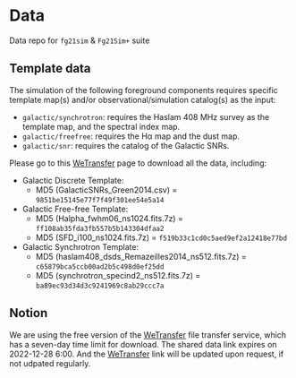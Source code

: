 # Data
Data repo for `fg21sim` & `Fg21Sim+` suite

## Template data

The simulation of the following foreground components requires specific
template map(s) and/or observational/simulation catalog(s) as the input:

* `galactic/synchrotron`:
  requires the Haslam 408 MHz survey as the template map, and the
  spectral index map.
* `galactic/freefree`:
  requires the Hα map and the dust map.
* `galactic/snr`:
  requires the catalog of the Galactic SNRs.
  
Please go to this [WeTransfer](https://we.tl/t-ghfDjkiGQ3) page to download
all the data, including:
- Galactic Discrete Template:
  - MD5 (GalacticSNRs_Green2014.csv) = `9851be15145e77f7f49f301ee54e5a14`
- Galactic Free-free Template:
  - MD5 (Halpha_fwhm06_ns1024.fits.7z) = `ff108ab35fda3fb557b5b143304dfaa2`
  - MD5 (SFD_i100_ns1024.fits.7z) = `f519b33c1cd0c5aed9ef2a12418e77bd`
- Galactic Synchrotron Template:
  - MD5 (haslam408_dsds_Remazeilles2014_ns512.fits.7z) = `c65879bca5ccb00ad2b5c498d0ef25dd`
  - MD5 (synchrotron_specind2_ns512.fits.7z) = `ba89ec93d34d3c9241969c8ab29ccc7a`

## Notion
We are using the free version of the [WeTransfer](https://wetransfer.com/) file transfer 
service, which has a seven-day time limit for download.
The shared data link expires on 2022-12-28 6:00. And the [WeTransfer](https://wetransfer.com/) 
link will be updated upon request, if not udpated regularly.
